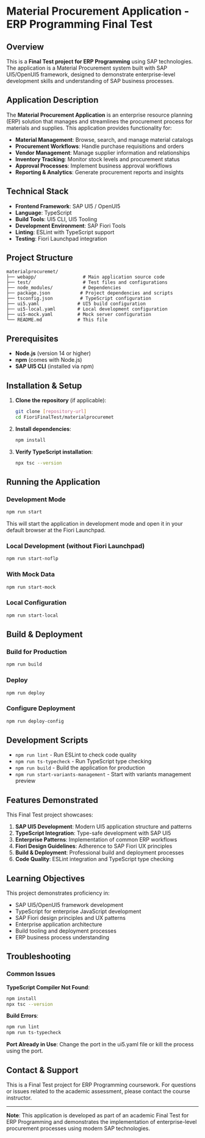 # Material Procurement Application - ERP Programming Final Test

## Overview

This is a **Final Test project for ERP Programming** using SAP technologies. The application is a Material Procurement system built with SAP UI5/OpenUI5 framework, designed to demonstrate enterprise-level development skills and understanding of SAP business processes.

## Application Description

The **Material Procurement Application** is an enterprise resource planning (ERP) solution that manages and streamlines the procurement process for materials and supplies. This application provides functionality for:

- **Material Management**: Browse, search, and manage material catalogs
- **Procurement Workflows**: Handle purchase requisitions and orders
- **Vendor Management**: Manage supplier information and relationships
- **Inventory Tracking**: Monitor stock levels and procurement status
- **Approval Processes**: Implement business approval workflows
- **Reporting & Analytics**: Generate procurement reports and insights

## Technical Stack

- **Frontend Framework**: SAP UI5 / OpenUI5
- **Language**: TypeScript
- **Build Tools**: UI5 CLI, UI5 Tooling
- **Development Environment**: SAP Fiori Tools
- **Linting**: ESLint with TypeScript support
- **Testing**: Fiori Launchpad integration

## Project Structure

```
materialprocuremet/
├── webapp/                 # Main application source code
├── test/                   # Test files and configurations
├── node_modules/           # Dependencies
├── package.json           # Project dependencies and scripts
├── tsconfig.json          # TypeScript configuration
├── ui5.yaml              # UI5 build configuration
├── ui5-local.yaml        # Local development configuration
├── ui5-mock.yaml         # Mock server configuration
└── README.md             # This file
```

## Prerequisites

- **Node.js** (version 14 or higher)
- **npm** (comes with Node.js)
- **SAP UI5 CLI** (installed via npm)

## Installation & Setup

1. **Clone the repository** (if applicable):
   ```bash
   git clone [repository-url]
   cd FioriFinalTest/materialprocuremet
   ```

2. **Install dependencies**:
   ```bash
   npm install
   ```

3. **Verify TypeScript installation**:
   ```bash
   npx tsc --version
   ```

## Running the Application

### Development Mode
```bash
npm run start
```
This will start the application in development mode and open it in your default browser at the Fiori Launchpad.

### Local Development (without Fiori Launchpad)
```bash
npm run start-noflp
```

### With Mock Data
```bash
npm run start-mock
```

### Local Configuration
```bash
npm run start-local
```

## Build & Deployment

### Build for Production
```bash
npm run build
```

### Deploy
```bash
npm run deploy
```

### Configure Deployment
```bash
npm run deploy-config
```

## Development Scripts

- `npm run lint` - Run ESLint to check code quality
- `npm run ts-typecheck` - Run TypeScript type checking
- `npm run build` - Build the application for production
- `npm run start-variants-management` - Start with variants management preview

## Features Demonstrated

This Final Test project showcases:

1. **SAP UI5 Development**: Modern UI5 application structure and patterns
2. **TypeScript Integration**: Type-safe development with SAP UI5
3. **Enterprise Patterns**: Implementation of common ERP workflows
4. **Fiori Design Guidelines**: Adherence to SAP Fiori UX principles
5. **Build & Deployment**: Professional build and deployment processes
6. **Code Quality**: ESLint integration and TypeScript type checking

## Learning Objectives

This project demonstrates proficiency in:
- SAP UI5/OpenUI5 framework development
- TypeScript for enterprise JavaScript development
- SAP Fiori design principles and UX patterns
- Enterprise application architecture
- Build tooling and deployment processes
- ERP business process understanding

## Troubleshooting

### Common Issues

**TypeScript Compiler Not Found**:
```bash
npm install
npx tsc --version
```

**Build Errors**:
```bash
npm run lint
npm run ts-typecheck
```

**Port Already in Use**:
Change the port in the ui5.yaml file or kill the process using the port.

## Contact & Support

This is a Final Test project for ERP Programming coursework. For questions or issues related to the academic assessment, please contact the course instructor.

---

**Note**: This application is developed as part of an academic Final Test for ERP Programming and demonstrates the implementation of enterprise-level procurement processes using modern SAP technologies.
